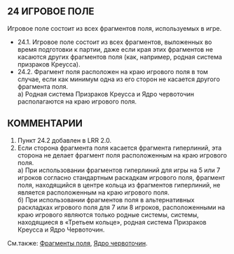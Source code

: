 24 ИГРОВОЕ ПОЛЕ
---

Игровое поле состоит из всех фрагментов поля, используемых в игре.
* 24.1. Игровое поле состоит из всех фрагментов, выложенных во время подготовки к партии, даже если края этих фрагментов не касаются других фрагментов поля (как, например, родная система призраков Креусса).
* 24.2. Фрагмент поля расположен на краю игрового поля в том случае, если как минимум одна из его сторон не касается другого фрагмента поля.  
  а) Родная система Призраков Креусса и Ядро червоточин располагаются на краю игрового поля.

КОММЕНТАРИИ
---
1) Пункт 24.2 добавлен в LRR 2.0.
2) Если сторона фрагмента поля касается фрагмента гиперлиний, эта сторона не делает фрагмент поля расположенным на краю игрового поля.  
  а) При использовании фрагментов гиперлиний для игры на 5 или 7 игроков согласно стандартным раскадкам игрового поля, фрагмент поля, находящийся в центре кольца из фрагментов гиперлиний, не является расположенным на краю игрового поля.  
  б) При использовании фрагментов поля в альтернативных раскладках игрового поля для 7 или 8 игроков, расположенными на краю игрового являются только родные системы, системы, находящиеся в «Третьем кольце», родная система Призраков Креусса и Ядро Червоточин.

См.также: [Фрагменты поля](system_tiles.md), [Ядро червоточин](wormhole_nexus.md).
